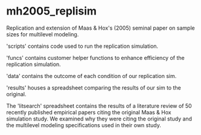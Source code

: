 # mh2005_replisim

Replication and extension of Maas & Hox's (2005) seminal paper on sample sizes for multilevel modeling.

'scripts' contains code used to run the replication simulation.

'funcs' contains customer helper functions to enhance efficiency of the replication simulation.

'data' contains the outcome of each condition of our replication sim. 

'results' houses a spreadsheet comparing the results of our sim to the original. 

The 'litsearch' spreadsheet contains the results of a literature review of 50 recently published empirical papers citing the original Maas & Hox simulation study. We examined why they were citing the original study and the multilevel modeling specifications used in their own study.  

